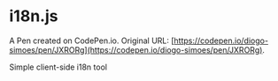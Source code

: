 # i18n.js

A Pen created on CodePen.io. Original URL: [https://codepen.io/diogo-simoes/pen/JXRORg](https://codepen.io/diogo-simoes/pen/JXRORg).

Simple client-side i18n tool